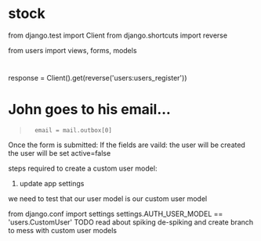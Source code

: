 # stock
from django.test import Client
from django.shortcuts import reverse

from users import views, forms, models
#




response = Client().get(reverse('users:users_register'))

# John goes to his email...
>       email = mail.outbox[0]

Once the form is submitted:
If the fields are vaild:
the user will be created
the user will be set active=false




steps required to create a custom user model:
1. update app settings

we need to test that our user model is our custom user model

from django.conf import settings
settings.AUTH_USER_MODEL == 'users.CustomUser'
TODO read about spiking de-spiking and create branch
to mess with custom user models


